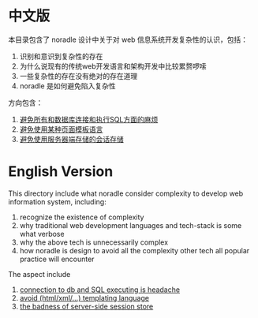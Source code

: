 中文版
======

本目录包含了 noradle 设计中关于对 web 信息系统开发复杂性的认识，包括：

1. 识别和意识到复杂性的存在
2. 为什么说现有的传统web开发语言和架构开发中比较累赘啰嗦
3. 一些复杂性的存在没有绝对的存在道理
4. noradle 是如何避免陷入复杂性

方向包含：

1. [避免所有和数据库连接和执行SQL方面的麻烦](anti_complex_db_access.zh.md)
2. [避免使用某种页面模板语言](anti_templating.zh.md)
2. [避免使用服务器端存储的会话存储](anti_session.zh.md)

English Version
===============

This directory include what noradle consider complexity to develop web information system, including:

1. recognize the existence of complexity
2. why traditional web development languages and tech-stack is some what verbose
3. why the above tech is unnecessarily complex
4. how noradle is design to avoid all the complexity other tech all popular practice will encounter

The aspect include

1. [connection to db and SQL executing is headache](anti_complex_db_access.en.md)
2. [avoid (html/xml/...) templating language](anti_templating.en.md)
3. [the badness of server-side session store](anti_session.en.md)
